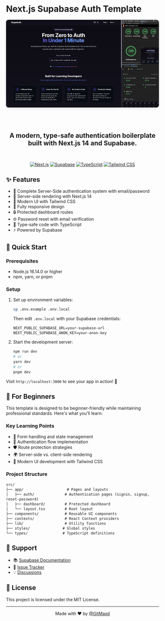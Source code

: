 # Next.js Supabase Auth Template

<div align="center">

<img src="https://raw.githubusercontent.com/Gitmaxd/supaauth/main/public/supaauth-hero.png" alt="SupaAuth - From Zero to Auth in Under 1 Minute" width="800" style="border-radius: 8px; box-shadow: 0 4px 8px rgba(0, 0, 0, 0.1);" />

<br /><br />

## A modern, type-safe authentication boilerplate built with Next.js 14 and Supabase.

<br />

[![Next.js](https://img.shields.io/badge/Next.js-black?style=flat&logo=next.js&logoColor=white)](https://nextjs.org/)
[![Supabase](https://img.shields.io/badge/Supabase-3ECF8E?style=flat&logo=supabase&logoColor=white)](https://supabase.io/)
[![TypeScript](https://img.shields.io/badge/TypeScript-007ACC?style=flat&logo=typescript&logoColor=white)](https://www.typescriptlang.org/)
[![Tailwind CSS](https://img.shields.io/badge/Tailwind_CSS-38B2AC?style=flat&logo=tailwind-css&logoColor=white)](https://tailwindcss.com/)

</div>

## ✨ Features

- 🔐 Complete Server-Side authentication system with email/password
- 🚀 Server-side rendering with Next.js 14
- 🎨 Modern UI with Tailwind CSS
- 📱 Fully responsive design
- 🔒 Protected dashboard routes
- 🌐 Password reset with email verification
- 💪 Type-safe code with TypeScript
- ⚡ Powered by Supabase

## 🚀 Quick Start

### Prerequisites
- Node.js 16.14.0 or higher
- npm, yarn, or pnpm

### Setup

1. Set up environment variables:
   ```bash
   cp .env.example .env.local
   ```
   Then edit `.env.local` with your Supabase credentials:
   ```env
   NEXT_PUBLIC_SUPABASE_URL=your-supabase-url
   NEXT_PUBLIC_SUPABASE_ANON_KEY=your-anon-key
   ```

2. Start the development server:
   ```bash
   npm run dev
   # or
   yarn dev
   # or
   pnpm dev
   ```

Visit `http://localhost:3000` to see your app in action! 🎉

## 📖 For Beginners

This template is designed to be beginner-friendly while maintaining professional standards. Here's what you'll learn:

### Key Learning Points

- 📝 Form handling and state management
- 🔑 Authentication flow implementation
- 🛡️ Route protection strategies
- 🌍 Server-side vs. client-side rendering
- 🎨 Modern UI development with Tailwind CSS

### Project Structure

```
src/
├── app/                    # Pages and layouts
│   ├── auth/              # Authentication pages (signin, signup, reset-password)
│   ├── dashboard/         # Protected dashboard
│   └── layout.tsx         # Root layout
├── components/            # Reusable UI components
├── contexts/              # React Context providers
├── lib/                   # Utility functions
├── styles/               # Global styles
└── types/                # TypeScript definitions
```

## 💬 Support

- 📚 [Supabase Documentation](https://supabase.io/docs)
- 🐛 [Issue Tracker](https://github.com/Gitmaxd/supaauth/issues)
- 💡 [Discussions](https://github.com/Gitmaxd/supaauth/discussions)

## 📄 License

This project is licensed under the MIT License.

---

<div align="center">
Made with ❤️ by <a href="https://x.com/gitmaxd" target="_blank">@GitMaxd</a>
</div> 